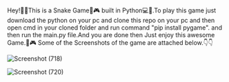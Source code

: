 Hey!👋👋This is a Snake Game🐍🎮 built in Python💻📝.To play this game just download the python on your pc and clone this repo on your pc and then open cmd in your cloned folder and run command "pip install pygame". and then run the main.py file.And you are done then Just enjoy this awesome Game.🎲🎮
Some of the Screenshots of the game are attached below.👇👇


![Screenshot (718)](https://user-images.githubusercontent.com/56023771/130313563-975c9d00-13de-4850-94db-76357f16d547.png)


![Screenshot (720)](https://user-images.githubusercontent.com/56023771/130313593-21671be9-d253-4e2a-b99a-e2d9be7fe08e.png)

